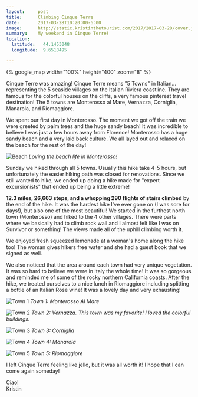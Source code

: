 ```yaml
---
layout:     post
title:      Climbing Cinque Terre
date:       2017-03-28T10:20:00-6:00
image:      http://static.kristinthetourist.com/2017/2017-03-28/cover.jpg
summary:    My weekend in Cinque Terre!
location:
  latitude:   44.1453048
  longitude:  9.6518495

---
```


{% google_map width="100%" height="400" zoom="8" %}

Cinque Terre was amazing!  Cinque Terre means "5 Towns" in Italian... representing the 5 seaside villages on the Italian Riviera coastline.  They are famous for the colorful houses on the cliffs, a very famous pinterest travel destination!  The 5 towns are Monterosso al Mare, Vernazza, Corniglia, Manarola, and Riomaggiore.

We spent our first day in Monterosso.  The moment we got off the train we were greeted by palm trees and the huge sandy beach! It was incredible to believe I was just a few hours away from Florence!  Monterosso has a huge sandy beach and a very laid back culture.  We all layed out and relaxed on the beach for the rest of the day!

![Beach](http://static.kristinthetourist.com/2017/2017-03-28/IMG_3833.jpg)
*Loving the beach life in Monterosso!*



Sunday we hiked through all 5 towns.  Usually this hike take 4-5 hours, but unfortunately the easier hiking path was closed for renovations.  Since we still wanted to hike, we ended up doing a hike made for "expert excursionists" that ended up being a little extreme!

**12.3 miles, 26,663 steps, and a whopping 290 flights of stairs climbed** by the end of the hike. It was the hardest hike I've ever gone on (I was sore for days!), but also one of the most beautiful! We started in the furthest north town (Monterosso) and hiked to the 4 other villages. There were parts where we basically had to climb rock wall and I almost felt like I was on Survivor or something!  The views made all of the uphill climbing worth it.

We enjoyed fresh squeezed lemonade at a woman's home along the hike too! The woman gives hikers free water and she had a guest book that we signed as well.

We also noticed that the area around each town had very unique vegetation. It was so hard to believe we were in Italy the whole time! It was so gorgeous and reminded me of some of the rocky northern California coasts. After the hike, we treated ourselves to a nice lunch in Riomaggiore including splitting a bottle of an Italian Rose wine! It was a lovely day and very exhausting!

![Town 1](http://static.kristinthetourist.com/2017/2017-03-28/monterosso.jpg)
*Town 1: Monterosso Al Mare*

![Town 2](http://static.kristinthetourist.com/2017/2017-03-28/vernazza.jpg)
*Town 2: Vernazza.  This town was my favorite! I loved the colorful buildings.*

![Town 3](http://static.kristinthetourist.com/2017/2017-03-28/corniglia.jpg)
*Town 3: Corniglia*

![Town 4](http://static.kristinthetourist.com/2017/2017-03-28/manarola.jpg)
*Town 4: Manarola*

![Town 5](http://static.kristinthetourist.com/2017/2017-03-28/riomaggiore.jpg)
*Town 5: Riomaggiore*

I left Cinque Terre feeling like jello, but it was all worth it! I hope that I can come again someday!

Ciao! <br>
Kristin